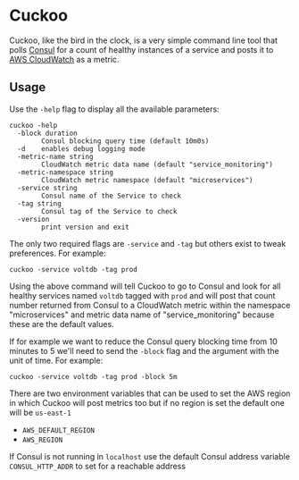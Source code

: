 # Cuckoo

Cuckoo, like the bird in the clock, is a very simple command line tool that
polls [Consul][consul] for a count of healthy instances of a service and posts
it to [AWS CloudWatch][cloudwatch] as a metric.

## Usage

Use the `-help` flag to display all the available parameters:

    cuckoo -help
      -block duration
            Consul blocking query time (default 10m0s)
      -d    enables debug logging mode
      -metric-name string
            CloudWatch metric data name (default "service_monitoring")
      -metric-namespace string
            CloudWatch metric namespace (default "microservices")
      -service string
            Consul name of the Service to check
      -tag string
            Consul tag of the Service to check
      -version
            print version and exit

The only two required flags are `-service` and `-tag` but others exist to tweak
preferences. For example:

    cuckoo -service voltdb -tag prod

Using the above command will tell Cuckoo to go to Consul and look for all
healthy services named `voltdb` tagged with `prod` and will post that count
number returned from Consul to a CloudWatch metric within the namespace
"microservices" and metric data name of "service_monitoring" because these are
the default values.

If for example we want to reduce the Consul query blocking time from 10 minutes
to 5 we'll need to send the `-block` flag and the argument with the unit of
time. For example:

    cuckoo -service voltdb -tag prod -block 5m

There are two environment variables that can be used to set the AWS region in
which Cuckoo will post metrics too but if no region is set the default one will
be `us-east-1`

- `AWS_DEFAULT_REGION`
- `AWS_REGION`

If Consul is not running in `localhost` use the default Consul address variable
`CONSUL_HTTP_ADDR` to set for a reachable address

[consul]: https://www.consul.io
[cloudwatch]: https://aws.amazon.com/cloudwatch/
